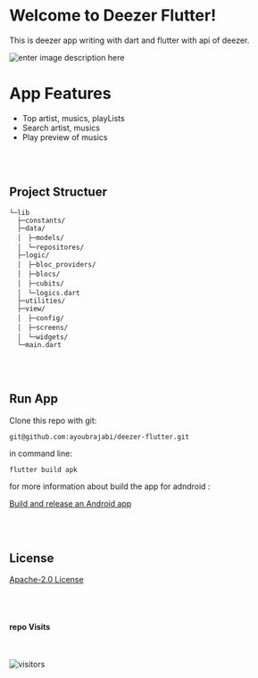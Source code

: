 # Welcome to Deezer Flutter!

This is deezer app writing with dart and flutter with api of deezer.


![enter image description here](https://www.uplooder.net/img/image/79/3239383f6cfbbe18f7486468e61ea59f/Deezer.png)

# App Features

 - Top artist, musics, playLists
 - Search artist, musics
 - Play preview of musics

<br />
<br />

## Project Structuer

 

    └─lib
      ├─constants/
      ├─data/
      │　├─models/
      │　└─repositores/
      ├─logic/
      │　├─bloc_providers/
      │　├─blocs/
      │　├─cubits/
      │　└─logics.dart
      ├─utilities/
      ├─view/
      │　├─config/
      │　├─screens/
      │　└─widgets/
      └─main.dart


<br />
<br />

## **Run App** 

Clone this repo with git:

    git@github.com:ayoubrajabi/deezer-flutter.git

in command line:

    flutter build apk


for more information about build the app for adndroid :

[Build and release an Android app](https://flutter.dev/docs/deployment/android)

<br />
<br />

## **License** 

[Apache-2.0 License](https://github.com/ayoubrajabi/deezer-flutter/blob/main/LICENSE.md)


<br />
<br />

#### repo Visits
<br />

  

![visitors](https://visitor-badge.glitch.me/badge?page_id=ayoubrajabi.ayoubrajabi)